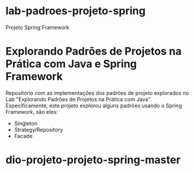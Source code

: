 # lab-padroes-projeto-spring
Projeto Spring Framework

# Explorando Padrões de Projetos na Prática com Java e Spring Framework

Repositório com as implementações dos padrões de projeto explorados no Lab "Explorando Padrões de Projetos na Prática com Java". Especificamente, este projeto explorou alguns padrões usando o Spring Framework, são eles:
- Singleton
- Strategy/Repository
- Facade
# dio-projeto-projeto-spring-master
